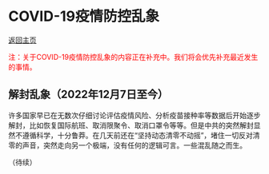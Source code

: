 # COVID-19疫情防控乱象

<a href="../../README.md">返回主页</a>

<font color="red">注：关于COVID-19疫情防控乱象的内容正在补充中。我们将会优先补充最近发生的事情。</font>

## 解封乱象（2022年12月7日至今）

许多国家早已在无数次仔细讨论评估疫情风险、分析疫苗接种率等数据后开始逐步解封，比如恢复国际航班、取消限聚令、取消口罩令等等。但是中共的突然解封显然不遵循科学，十分鲁莽。在几天前还在“坚持动态清零不动摇”，堵住一切反对清零的声音，突然走向另一个极端，没有任何的逻辑可言。一些混乱随之而生。

（待续）
